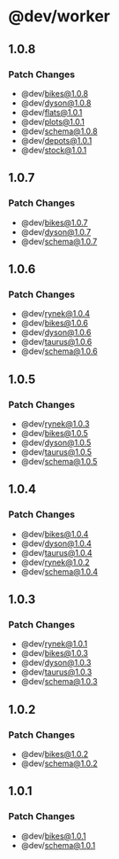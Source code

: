 # @dev/worker

## 1.0.8

### Patch Changes

- @dev/bikes@1.0.8
- @dev/dyson@1.0.8
- @dev/flats@1.0.1
- @dev/plots@1.0.1
- @dev/schema@1.0.8
- @dev/depots@1.0.1
- @dev/stock@1.0.1

## 1.0.7

### Patch Changes

- @dev/bikes@1.0.7
- @dev/dyson@1.0.7
- @dev/schema@1.0.7

## 1.0.6

### Patch Changes

- @dev/rynek@1.0.4
- @dev/bikes@1.0.6
- @dev/dyson@1.0.6
- @dev/taurus@1.0.6
- @dev/schema@1.0.6

## 1.0.5

### Patch Changes

- @dev/rynek@1.0.3
- @dev/bikes@1.0.5
- @dev/dyson@1.0.5
- @dev/taurus@1.0.5
- @dev/schema@1.0.5

## 1.0.4

### Patch Changes

- @dev/bikes@1.0.4
- @dev/dyson@1.0.4
- @dev/taurus@1.0.4
- @dev/rynek@1.0.2
- @dev/schema@1.0.4

## 1.0.3

### Patch Changes

- @dev/rynek@1.0.1
- @dev/bikes@1.0.3
- @dev/dyson@1.0.3
- @dev/taurus@1.0.3
- @dev/schema@1.0.3

## 1.0.2

### Patch Changes

- @dev/bikes@1.0.2
- @dev/schema@1.0.2

## 1.0.1

### Patch Changes

- @dev/bikes@1.0.1
- @dev/schema@1.0.1
